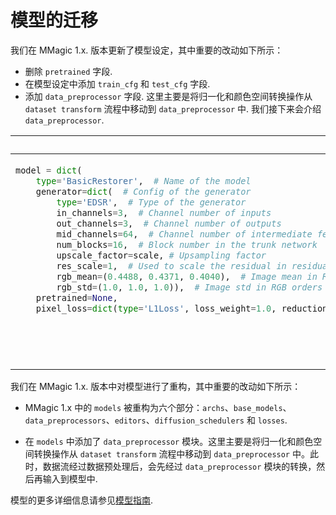 # 模型的迁移

我们在 MMagic 1.x. 版本更新了模型设定，其中重要的改动如下所示：

- 删除 `pretrained` 字段.
- 在模型设定中添加 `train_cfg` 和 `test_cfg` 字段.
- 添加 `data_preprocessor` 字段. 这里主要是将归一化和颜色空间转换操作从 `dataset transform` 流程中移动到 `data_preprocessor` 中. 我们接下来会介绍`data_preprocessor`.

<table class="docutils">
<thead>
  <tr>
    <th> Original </th>
    <th> New </th>
<tbody>
<tr>
<td valign="top">

```python
model = dict(
    type='BasicRestorer',  # Name of the model
    generator=dict(  # Config of the generator
        type='EDSR',  # Type of the generator
        in_channels=3,  # Channel number of inputs
        out_channels=3,  # Channel number of outputs
        mid_channels=64,  # Channel number of intermediate features
        num_blocks=16,  # Block number in the trunk network
        upscale_factor=scale, # Upsampling factor
        res_scale=1,  # Used to scale the residual in residual block
        rgb_mean=(0.4488, 0.4371, 0.4040),  # Image mean in RGB orders
        rgb_std=(1.0, 1.0, 1.0)),  # Image std in RGB orders
    pretrained=None,
    pixel_loss=dict(type='L1Loss', loss_weight=1.0, reduction='mean'))  # Config for pixel loss model training and testing settings
```

</td>

<td valign="top">

```python
model = dict(
    type='BaseEditModel',  # Name of the model
    generator=dict(  # Config of the generator
        type='EDSRNet',  # Type of the generator
        in_channels=3,  # Channel number of inputs
        out_channels=3,  # Channel number of outputs
        mid_channels=64,  # Channel number of intermediate features
        num_blocks=16,  # Block number in the trunk network
        upscale_factor=scale, # Upsampling factor
        res_scale=1,  # Used to scale the residual in residual block
        rgb_mean=(0.4488, 0.4371, 0.4040),  # Image mean in RGB orders
        rgb_std=(1.0, 1.0, 1.0)),  # Image std in RGB orders
    pixel_loss=dict(type='L1Loss', loss_weight=1.0, reduction='mean')  # Config for pixel loss
    train_cfg=dict(),  # Config of training model.
    test_cfg=dict(),  # Config of testing model.
    data_preprocessor=dict(  # The Config to build data preprocessor
        type='DataPreprocessor', mean=[0., 0., 0.], std=[255., 255.,
                                                             255.]))
```

</td>

</tr>
</thead>
</table>

我们在 MMagic 1.x. 版本中对模型进行了重构，其中重要的改动如下所示：

- MMagic 1.x 中的 `models` 被重构为六个部分：`archs`、`base_models`、`data_preprocessors`、`editors`、`diffusion_schedulers` 和 `losses`.

- 在 `models` 中添加了 `data_preprocessor` 模块。这里主要是将归一化和颜色空间转换操作从 `dataset transform` 流程中移动到 `data_preprocessor` 中。此时，数据流经过数据预处理后，会先经过 `data_preprocessor` 模块的转换，然后再输入到模型中. 

模型的更多详细信息请参见[模型指南](../howto/models.md).

